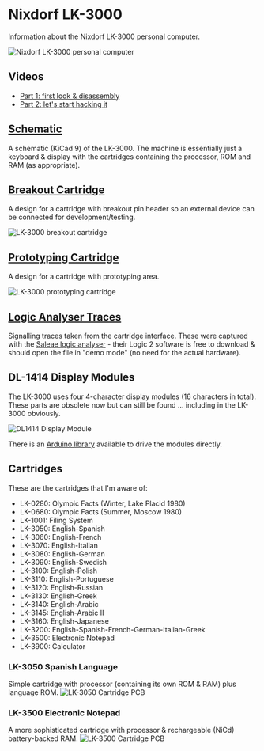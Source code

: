 # Nixdorf LK-3000
Information about the Nixdorf LK-3000 personal computer.

![Nixdorf LK-3000 personal computer](/Images/Nixdorf_LK-3000.png)

## Videos
- [Part 1: first look & disassembly](https://youtu.be/9jknng2B5vs)
- [Part 2: let's start hacking it](https://youtu.be/iGiR7imZPvE)

## [Schematic](/LK3000_Schematics)
A schematic (KiCad 9) of the LK-3000.  The machine is essentially just a keyboard & display with the cartridges containing the processor, ROM and RAM (as appropriate).

## [Breakout Cartridge](/LK3000_Breakout_Cartridge)
A design for a cartridge with breakout pin header so an external device can be connected for development/testing.

![LK-3000 breakout cartridge](/Images/Nixdorf_LK-3000_Breakout_Cartridge.png)

## [Prototyping Cartridge](/LK3000_Prototyping_Cartridge)
A design for a cartridge with prototyping area.

![LK-3000 prototyping cartridge](/Images/Nixdorf_LK-3000_Prototyping_Cartridge.png)

## [Logic Analyser Traces](/Saleae)
Signalling traces taken from the cartridge interface.  These were captured with the [Saleae logic analyser](https://www.saleae.com/) - their Logic 2 software is free to download & should open the file in "demo mode" (no need for the actual hardware).

## DL-1414 Display Modules
The LK-3000 uses four 4-character display modules (16 characters in total).  These parts are obsolete now but can still be found ... including in the LK-3000 obviously.<br>

![DL1414 Display Module](/Images/Nixdorf_LK3000_DL1414.jpg)

There is an [Arduino library](https://github.com/marecl/HPDL1414) available to drive the modules directly.

## Cartridges
These are the cartridges that I'm aware of:
- LK-0280: Olympic Facts (Winter, Lake Placid 1980)
- LK-0680: Olympic Facts (Summer, Moscow 1980)
- LK-1001: Filing System
- LK-3050: English-Spanish
- LK-3060: English-French
- LK-3070: English-Italian
- LK-3080: English-German
- LK-3090: English-Swedish
- LK-3100: English-Polish
- LK-3110: English-Portuguese
- LK-3120: English-Russian
- LK-3130: English-Greek
- LK-3140: English-Arabic
- LK-3145: English-Arabic II
- LK-3160: English-Japanese
- LK-3200: English-Spanish-French-German-Italian-Greek
- LK-3500: Electronic Notepad
- LK-3900: Calculator

### LK-3050 Spanish Language 
Simple cartridge with processor (containing its own ROM & RAM) plus language ROM.
![LK-3050 Cartridge PCB](/Images/Nixdorf_LK3000_LK3050_PCB.png)

### LK-3500 Electronic Notepad
A more sophisticated cartridge with processor & rechargeable (NiCd) battery-backed RAM.
![LK-3500 Cartridge PCB](/Images/Nixdorf_LK3000_LK3500_PCB.png)
